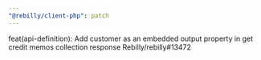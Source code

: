 ```yaml
---
"@rebilly/client-php": patch
---
```


feat(api-definition): Add customer as an embedded output property in get credit memos collection response Rebilly/rebilly#13472
